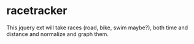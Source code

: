 racetracker
===========

This jquery ext will take races (road, bike, swim maybe?), both time and distance and normalize and graph them. 